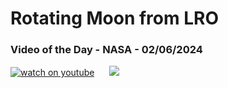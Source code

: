 # Rotating Moon from LRO
### Video of the Day - NASA - 02/06/2024
[![watch on youtube](https://img.youtube.com/vi/sNUNB6CMnE8/mqdefault.jpg)](https://www.youtube.com/embed/sNUNB6CMnE8?rel=0)&nbsp; &nbsp; &nbsp; <img src="https://github-readme-streak-stats.herokuapp.com/?user=tempo-riz&theme=dracula" >



  
 
 
 
 
 
 
 
 
 
 
 
 
